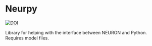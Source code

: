 # Neurpy
[![DOI](https://zenodo.org/badge/158828130.svg)](https://zenodo.org/badge/latestdoi/158828130)

Library for helping with the interface between NEURON and Python. Requires model files.
